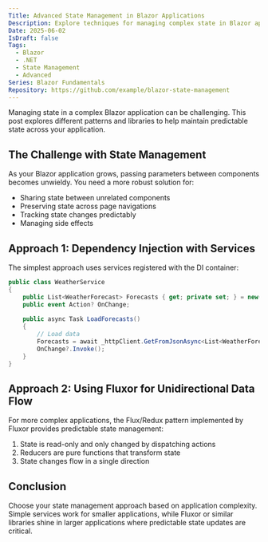 ```yaml
---
Title: Advanced State Management in Blazor Applications
Description: Explore techniques for managing complex state in Blazor apps, including Fluxor, Redux patterns, and custom state containers
Date: 2025-06-02
IsDraft: false
Tags:
  - Blazor
  - .NET
  - State Management
  - Advanced
Series: Blazor Fundamentals
Repository: https://github.com/example/blazor-state-management
---
```


Managing state in a complex Blazor application can be challenging. This post explores different patterns and libraries to help maintain predictable state across your application.

## The Challenge with State Management

As your Blazor application grows, passing parameters between components becomes unwieldy. You need a more robust solution for:

- Sharing state between unrelated components
- Preserving state across page navigations
- Tracking state changes predictably
- Managing side effects

## Approach 1: Dependency Injection with Services

The simplest approach uses services registered with the DI container:

```csharp
public class WeatherService
{
    public List<WeatherForecast> Forecasts { get; private set; } = new();
    public event Action? OnChange;
    
    public async Task LoadForecasts()
    {
        // Load data
        Forecasts = await _httpClient.GetFromJsonAsync<List<WeatherForecast>>("api/weather");
        OnChange?.Invoke();
    }
}
```

## Approach 2: Using Fluxor for Unidirectional Data Flow

For more complex applications, the Flux/Redux pattern implemented by Fluxor provides predictable state management:

1. State is read-only and only changed by dispatching actions
2. Reducers are pure functions that transform state
3. State changes flow in a single direction

## Conclusion

Choose your state management approach based on application complexity. Simple services work for smaller applications, while Fluxor or similar libraries shine in larger applications where predictable state updates are critical.
